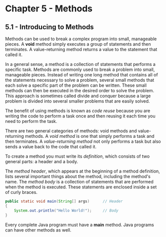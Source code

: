 # **Chapter 5 - Methods**
## **5.1 - Introducing to Methods**
Methods can be used to break a complex program into small, manageable pieces.
A **void** method simply executes a group of statements and then terminates.
A value-returning method returns a value to the statement that called it.

In a general sense, a method is a collection of statements that performs a specific task.
Methods are commonly used to break a problem into small, manageable pieces.
Instead of writing one long method that contains all of the statements necessary to solve a problem, several small methods that each solve a specific part of the problem can be written.
These small methods can then be executed in the desired order to solve the problem.
This approach is sometimes called divide and conquer because a large problem is divided into several smaller problems that are easily solved.

The benefit of using methods is known as *code reuse* because you are writing the code to perform a task once and then reusing it each time you need to perform the task.

There are two general categories of methods: void methods and value-returning methods.
A *void method* is one that simply performs a task and then terminates.
A *value-returning method* not only performs a task but also sends a value back to the code that called it.

To create a method you must write its *definition*, which consists of two general parts: a header and a body.

The *method header*, which appears at the beginning of a method definition, lists several important things about the method, including the method's name.
The *method body* is a collection of statements that are performed when the method is executed. These statements are enclosed inside a set of curly braces.
```java
public static void main(String[] args)      // Header
{
    System.out.println("Hello World!");     // Body
}
```

Every complete Java program must have a **main** method.
Java programs can have other methods as well.